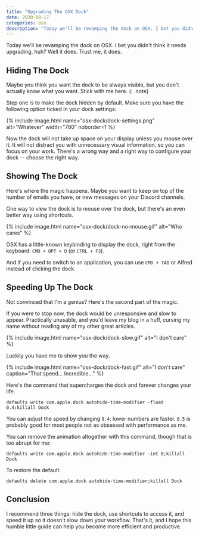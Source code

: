 ```yaml
---
title: "Upgrading The OSX Dock"
date: 2020-08-17
categories: osx
description: "Today we'll be revamping the dock on OSX. I bet you didn't think it needs upgrading, huh? Well it does. Trust me, it does."
---
```


Today we'll be revamping the dock on OSX. I bet you didn't think it needs upgrading, huh? Well it does. Trust me, it does.

## Hiding The Dock

Maybe you think you want the dock to be always visible, but you don't actually know what you want. Stick with me here.
{: .note}

Step one is to make the dock hidden by default. Make sure you have the following option ticked in your dock settings:

{% include image.html name="osx-dock/dock-settings.png" alt="Whatever" width="780" noborder=1 %}

Now the dock will not take up space on your display unless you mouse over it. It will not distract you with unnecessary visual information, so you can focus on your work. There's a wrong way and a right way to configure your dock -- choose the right way.

## Showing The Dock

Here's where the magic happens. Maybe you want to keep on top of the number of emails you have, or new messages on your Discord channels.

One way to view the dock is to mouse over the dock, but there's an even better way using shortcuts.

{% include image.html name="osx-dock/dock-no-mouse.gif" alt="Who cares" %}

OSX has a little-known keybinding to display the dock, right from the keyboard: `CMD + OPT + D` (or `CTRL + F3`).

And if you need to switch to an application, you can use `CMD + TAB` or Alfred instead of clicking the dock.

## Speeding Up The Dock

Not convinced that I'm a genius? Here's the second part of the magic.

If you were to stop now, the dock would be unresponsive and slow to appear. Practically unusable, and you'd leave my blog in a huff, cursing my name without reading any of my other great articles.

{% include image.html name="osx-dock/dock-slow.gif" alt="I don't care" %}

Luckily you have me to show you the way.

{% include image.html name="osx-dock/dock-fast.gif" alt="I don't care" caption="That speed... Incredible..." %}

Here's the command that supercharges the dock and forever changes your life.

```shell
defaults write com.apple.dock autohide-time-modifier -float 0.4;killall Dock
```

You can adjust the speed by changing `0.4`: lower numbers are faster. `0.5` is probably good for most people not as obsessed with performance as me.

You can remove the animation altogether with this command, though that is too abrupt for me:

```shell
defaults write com.apple.dock autohide-time-modifier -int 0;killall Dock
```

To restore the default:

```shell
defaults delete com.apple.dock autohide-time-modifier;killall Dock
```

## Conclusion

I recommend three things: hide the dock, use shortcuts to access it, and speed it up so it doesn't slow down your workflow. That's it, and I hope this humble little guide can help you become more efficient and productive.

